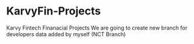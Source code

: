 # KarvyFin-Projects
Karvy Fintech Finanacial Projects
We are going to create new branch for developers
data added by myself (NCT Branch)
